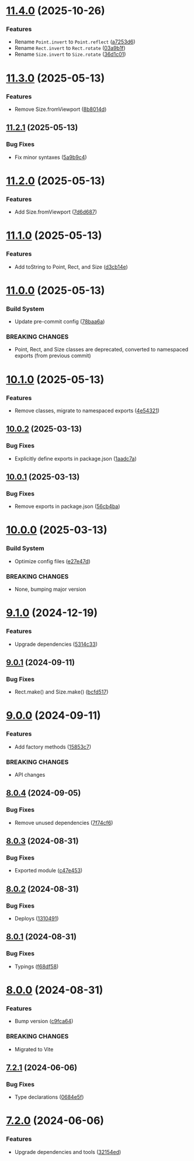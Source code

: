 # [11.4.0](https://github.com/andrewscwei/spase/compare/v11.3.0...v11.4.0) (2025-10-26)


### Features

* Rename `Point.invert` to `Point.reflect` ([a7253d6](https://github.com/andrewscwei/spase/commit/a7253d60ecfc7e8c386690e93e121d75fd579e97))
* Rename `Rect.invert` to `Rect.rotate` ([03a9b1f](https://github.com/andrewscwei/spase/commit/03a9b1f2b9458a678347f8c6d135f653f4385994))
* Rename `Size.invert` to `Size.rotate` ([36d1c01](https://github.com/andrewscwei/spase/commit/36d1c01d3229f16dfebc71bd3e313fdfe5c66cff))

# [11.3.0](https://github.com/andrewscwei/spase/compare/v11.2.1...v11.3.0) (2025-05-13)


### Features

* Remove Size.fromViewport ([8b8014d](https://github.com/andrewscwei/spase/commit/8b8014dfcc161dd65d2e22bbf5eb9ad1a9ca9154))

## [11.2.1](https://github.com/andrewscwei/spase/compare/v11.2.0...v11.2.1) (2025-05-13)


### Bug Fixes

* Fix minor syntaxes ([5a9b9c4](https://github.com/andrewscwei/spase/commit/5a9b9c487236a581ac2ce898ce4c390c5f1451b8))

# [11.2.0](https://github.com/andrewscwei/spase/compare/v11.1.0...v11.2.0) (2025-05-13)


### Features

* Add Size.fromViewport ([7d6d687](https://github.com/andrewscwei/spase/commit/7d6d687a4dfe9e3d48c8830e23653ed00e18963f))

# [11.1.0](https://github.com/andrewscwei/spase/compare/v11.0.0...v11.1.0) (2025-05-13)


### Features

* Add toString to Point, Rect, and Size ([d3cb14e](https://github.com/andrewscwei/spase/commit/d3cb14e2aac1d74dbe4dddadb696a8b9e398d4d3))

# [11.0.0](https://github.com/andrewscwei/spase/compare/v10.1.0...v11.0.0) (2025-05-13)


### Build System

* Update pre-commit config ([78baa6a](https://github.com/andrewscwei/spase/commit/78baa6adde62fc7e0279cd059a1dc7f4ba0b3de0))


### BREAKING CHANGES

* Point, Rect, and Size classes are deprecated, converted to namespaced exports (from previous commit)

# [10.1.0](https://github.com/andrewscwei/spase/compare/v10.0.2...v10.1.0) (2025-05-13)


### Features

* Remove classes, migrate to namespaced exports ([4e54321](https://github.com/andrewscwei/spase/commit/4e543216c8880a940c118de60b4b69390404137b))

## [10.0.2](https://github.com/andrewscwei/spase/compare/v10.0.1...v10.0.2) (2025-03-13)


### Bug Fixes

* Explicitly define exports in package.json ([1aadc7a](https://github.com/andrewscwei/spase/commit/1aadc7ac21fb94d81668e17c997b229c91e54ed9))

## [10.0.1](https://github.com/andrewscwei/spase/compare/v10.0.0...v10.0.1) (2025-03-13)


### Bug Fixes

* Remove exports in package.json ([56cb4ba](https://github.com/andrewscwei/spase/commit/56cb4ba2b001a2b87844bf1bedb4d63a8d894996))

# [10.0.0](https://github.com/andrewscwei/spase/compare/v9.1.0...v10.0.0) (2025-03-13)


### Build System

* Optimize config files ([e27e47d](https://github.com/andrewscwei/spase/commit/e27e47d3881e41b3555bef228e2c39d86e735558))


### BREAKING CHANGES

* None, bumping major version

# [9.1.0](https://github.com/andrewscwei/spase/compare/v9.0.1...v9.1.0) (2024-12-19)


### Features

* Upgrade dependencies ([5314c33](https://github.com/andrewscwei/spase/commit/5314c332cc4178cf441821a5503c60ebf949cce3))

## [9.0.1](https://github.com/andrewscwei/spase/compare/v9.0.0...v9.0.1) (2024-09-11)


### Bug Fixes

* Rect.make() and Size.make() ([bcfd517](https://github.com/andrewscwei/spase/commit/bcfd51710c5231aea61c9bdc58b2971b0f3eaea9))

# [9.0.0](https://github.com/andrewscwei/spase/compare/v8.0.4...v9.0.0) (2024-09-11)


### Features

* Add factory methods ([15853c7](https://github.com/andrewscwei/spase/commit/15853c7397a98e4eb8cbe776ffb9806910f18110))


### BREAKING CHANGES

* API changes

## [8.0.4](https://github.com/andrewscwei/spase/compare/v8.0.3...v8.0.4) (2024-09-05)


### Bug Fixes

* Remove unused dependencies ([7f74cf6](https://github.com/andrewscwei/spase/commit/7f74cf60a3d56d5e036478797f3504bbf53525f3))

## [8.0.3](https://github.com/andrewscwei/spase/compare/v8.0.2...v8.0.3) (2024-08-31)


### Bug Fixes

* Exported module ([c47e453](https://github.com/andrewscwei/spase/commit/c47e4535d4e7fe978dfb7126f90f19b6533d06f8))

## [8.0.2](https://github.com/andrewscwei/spase/compare/v8.0.1...v8.0.2) (2024-08-31)


### Bug Fixes

* Deploys ([1310491](https://github.com/andrewscwei/spase/commit/1310491c62929b35a13c03d1163ccd8506897c34))

## [8.0.1](https://github.com/andrewscwei/spase/compare/v8.0.0...v8.0.1) (2024-08-31)


### Bug Fixes

* Typings ([f68df58](https://github.com/andrewscwei/spase/commit/f68df58c6c5593c578c2c2e1bbbdaae3bede8d43))

# [8.0.0](https://github.com/andrewscwei/spase/compare/v7.2.1...v8.0.0) (2024-08-31)


### Features

* Bump version ([c9fca64](https://github.com/andrewscwei/spase/commit/c9fca640bab60966f89dfd346421a16ca7223aef))


### BREAKING CHANGES

* Migrated to Vite

## [7.2.1](https://github.com/andrewscwei/spase/compare/v7.2.0...v7.2.1) (2024-06-06)


### Bug Fixes

* Type declarations ([0684e5f](https://github.com/andrewscwei/spase/commit/0684e5f9e0209f7aac3c18366759f3573ed14767))

# [7.2.0](https://github.com/andrewscwei/spase/compare/v7.1.0...v7.2.0) (2024-06-06)


### Features

* Upgrade dependencies and tools ([32154ed](https://github.com/andrewscwei/spase/commit/32154ede1179333f18200a75434ebf34b8465a80))
